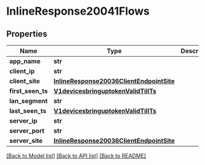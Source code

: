 # InlineResponse20041Flows

## Properties
Name | Type | Description | Notes
------------ | ------------- | ------------- | -------------
**app_name** | **str** |  | [optional] 
**client_ip** | **str** |  | [optional] 
**client_site** | [**InlineResponse20036ClientEndpointSite**](InlineResponse20036ClientEndpointSite.md) |  | [optional] 
**first_seen_ts** | [**V1devicesbringuptokenValidTillTs**](V1devicesbringuptokenValidTillTs.md) |  | [optional] 
**lan_segment** | **str** |  | [optional] 
**last_seen_ts** | [**V1devicesbringuptokenValidTillTs**](V1devicesbringuptokenValidTillTs.md) |  | [optional] 
**server_ip** | **str** |  | [optional] 
**server_port** | **str** |  | [optional] 
**server_site** | [**InlineResponse20036ClientEndpointSite**](InlineResponse20036ClientEndpointSite.md) |  | [optional] 

[[Back to Model list]](../README.md#documentation-for-models) [[Back to API list]](../README.md#documentation-for-api-endpoints) [[Back to README]](../README.md)

